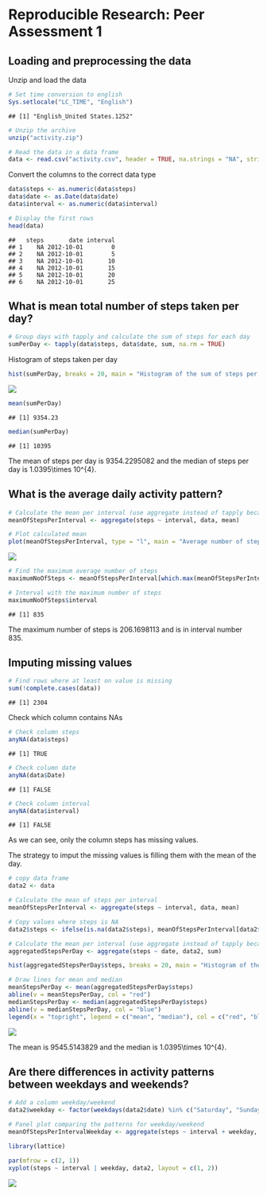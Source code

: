# Reproducible Research: Peer Assessment 1


## Loading and preprocessing the data
Unzip and load the data

```r
# Set time conversion to english
Sys.setlocale("LC_TIME", "English")
```

```
## [1] "English_United States.1252"
```

```r
# Unzip the archive
unzip("activity.zip")

# Read the data in a data frame
data <- read.csv("activity.csv", header = TRUE, na.strings = "NA", stringsAsFactors = FALSE)
```
Convert the columns to the correct data type

```r
data$steps <- as.numeric(data$steps)
data$date <- as.Date(data$date)
data$interval <- as.numeric(data$interval)

# Display the first rows
head(data)
```

```
##   steps       date interval
## 1    NA 2012-10-01        0
## 2    NA 2012-10-01        5
## 3    NA 2012-10-01       10
## 4    NA 2012-10-01       15
## 5    NA 2012-10-01       20
## 6    NA 2012-10-01       25
```


## What is mean total number of steps taken per day?

```r
# Group days with tapply and calculate the sum of steps for each day
sumPerDay <- tapply(data$steps, data$date, sum, na.rm = TRUE)
```
Histogram of steps taken per day

```r
hist(sumPerDay, breaks = 20, main = "Histogram of the sum of steps per day")
```

![](PA1_template_files/figure-html/unnamed-chunk-4-1.png) 

```r
mean(sumPerDay)
```

```
## [1] 9354.23
```

```r
median(sumPerDay)
```

```
## [1] 10395
```

The mean of steps per day is 9354.2295082 and the median of steps per day is 1.0395\times 10^{4}.

## What is the average daily activity pattern?

```r
# Calculate the mean per interval (use aggregate instead of tapply because it returs a data frame)
meanOfStepsPerInterval <- aggregate(steps ~ interval, data, mean)

# Plot calculated mean
plot(meanOfStepsPerInterval, type = "l", main = "Average number of steps per 5 minute interval", xlab = "5-minute interval", ylab = "Average number of steps taken")
```

![](PA1_template_files/figure-html/unnamed-chunk-7-1.png) 

```r
# Find the maximum average number of steps
maximumNoOfSteps <- meanOfStepsPerInterval[which.max(meanOfStepsPerInterval$steps), ]
```


```r
# Interval with the maximum number of steps
maximumNoOfSteps$interval
```

```
## [1] 835
```

The maximum number of steps is 206.1698113 and is in interval number 835.


## Imputing missing values


```r
# Find rows where at least on value is missing
sum(!complete.cases(data))
```

```
## [1] 2304
```

Check which column contains NAs

```r
# Check column steps
anyNA(data$steps)
```

```
## [1] TRUE
```

```r
# Check column date
anyNA(data$Date)
```

```
## [1] FALSE
```

```r
# Check column interval
anyNA(data$interval)
```

```
## [1] FALSE
```

As we can see, only the column steps has missing values.

The strategy to imput the missing values is filling them with the mean of the day.


```r
# copy data frame
data2 <- data

# Calculate the mean of steps per interval
meanOfStepsPerInterval <- aggregate(steps ~ interval, data, mean)

# Copy values where steps is NA
data2$steps <- ifelse(is.na(data2$steps), meanOfStepsPerInterval[data2$interval, "steps"], data2$steps)
```


```r
# Calculate the mean per interval (use aggregate instead of tapply because it returs a data frame)
aggregatedStepsPerDay <- aggregate(steps ~ date, data2, sum)

hist(aggregatedStepsPerDay$steps, breaks = 20, main = "Histogram of the sum of steps per day")

# Draw lines for mean and median
meanStepsPerDay <- mean(aggregatedStepsPerDay$steps)
abline(v = meanStepsPerDay, col = "red")
medianStepsPerDay <- median(aggregatedStepsPerDay$steps)
abline(v = medianStepsPerDay, col = "blue")
legend(x = "topright", legend = c("mean", "median"), col = c("red", "blue"), lty = 1)
```

![](PA1_template_files/figure-html/unnamed-chunk-14-1.png) 

The mean is 9545.5143829 and the median is 1.0395\times 10^{4}.


## Are there differences in activity patterns between weekdays and weekends?

```r
# Add a column weekday/weekend
data2$weekday <- factor(weekdays(data2$date) %in% c("Saturday", "Sunday") + 1L, levels = 1:2, labels = c("weekday", "weekend"))

# Panel plot comparing the patterns for weekday/weekend
meanOfStepsPerIntervalWeekday <- aggregate(steps ~ interval + weekday, data2, mean)

library(lattice)

par(mfrow = c(2, 1))
xyplot(steps ~ interval | weekday, data2, layout = c(1, 2))
```

![](PA1_template_files/figure-html/unnamed-chunk-15-1.png) 



